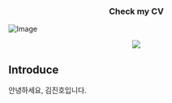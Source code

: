 ### <center>Check my CV</center>

<img src="https://img.shields.io/badge/-CV-111111?style=flat&logo=Read.cv&logoColor=white" alt="Image">
<p align="center">
<img src="https://img.shields.io/badge/-CV-111111?style=flat&logo=Read.cv&logoColor=white"/>
</p>



## Introduce
안녕하세요, 김진호입니다.
